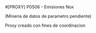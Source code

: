#[PROXY] P0506 - Emisiones Nox

(Mineria de datos de parametro pendiente)

Proxy creado con fines de coordinacion